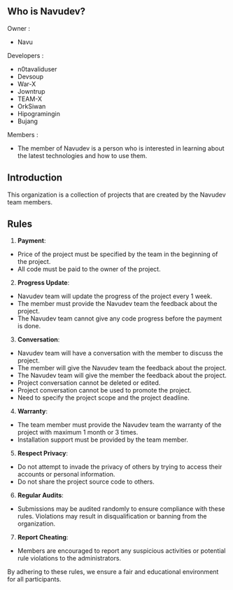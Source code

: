 ## Who is Navudev?

Owner : 
- Navu

Developers :
- n0tavaliduser
- Devsoup
- War-X
- Jowntrup
- TEAM-X
- OrkSiwan
- Hipogramingin
- Bujang

Members : 
- The member of Navudev is a person who is interested in learning about the latest technologies and how to use them.

## Introduction
This organization is a collection of projects that are created by the Navudev team members.

## Rules

1. **Payment**: 
- Price of the project must be specified by the team in the beginning of the project.
- All code must be paid to the owner of the project.

2. **Progress Update**: 
- Navudev team will update the progress of the project every 1 week.
- The member must provide the Navudev team the feedback about the project.
- The Navudev team cannot give any code progress before the payment is done.

3. **Conversation**: 
- Navudev team will have a conversation with the member to discuss the project.
- The member will give the Navudev team the feedback about the project.
- The Navudev team will give the member the feedback about the project.
- Project conversation cannot be deleted or edited.
- Project conversation cannot be used to promote the project.
- Need to specify the project scope and the project deadline.

4. **Warranty**: 
- The team member must provide the Navudev team the warranty of the project with maximum 1 month or 3 times.
- Installation support must be provided by the team member.

5. **Respect Privacy**: 
- Do not attempt to invade the privacy of others by trying to access their accounts or personal information.
- Do not share the project source code to others.

6. **Regular Audits**: 
- Submissions may be audited randomly to ensure compliance with these rules. Violations may result in disqualification or banning from the organization.

7. **Report Cheating**: 
- Members are encouraged to report any suspicious activities or potential rule violations to the administrators.

By adhering to these rules, we ensure a fair and educational environment for all participants.
